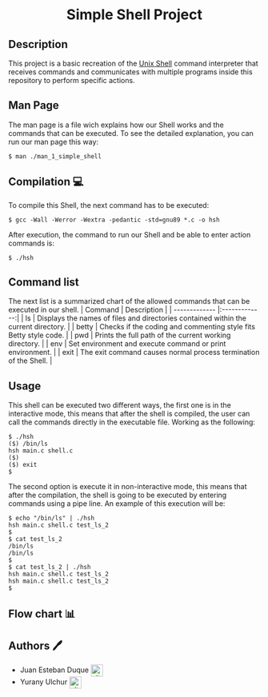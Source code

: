 <div align="center">
    <h1>Simple Shell Project</h1>
</div>

## Description
This project is a basic recreation of the <a href="https://en.wikipedia.org/wiki/Unix_shell" target="_blank">Unix Shell</a> command interpreter that receives commands and communicates with multiple programs inside this repository to perform specific actions.

## Man Page
The man page is a file wich explains how our Shell works and the commands that can be executed. To see the detailed explanation, you can run our man page this way:

	$ man ./man_1_simple_shell


## Compilation 💻

To compile this Shell, the next command has to be executed:

	$ gcc -Wall -Werror -Wextra -pedantic -std=gnu89 *.c -o hsh

After execution, the command to run our Shell and be able to enter action commands is:

	$ ./hsh

## Command list
The next list is a summarized chart of the allowed commands that can be executed in our shell.
| Command  | Description |
| ------------- |:-------------:|
| ls      | Displays the names of files and directories contained within the current directory.    |
| betty      | Checks if the coding and commenting style fits Betty style code.    |
| pwd      | Prints the full path of the current working directory. |
| env      | Set environment and execute command or print environment.    |
| exit      | The exit command causes normal process termination of the Shell.    |

## Usage

This shell can be executed two different ways, the first one is in the interactive mode, this means that after the shell is compiled, the user can call the commands directly in the executable file. Working as the following:

	$ ./hsh
	($) /bin/ls
	hsh main.c shell.c
	($)
	($) exit
	$

The second option is execute it in non-interactive mode, this means that after the compilation, the shell is going to be executed by entering commands using a pipe line. An example of this execution will be:

	$ echo "/bin/ls" | ./hsh
	hsh main.c shell.c test_ls_2
	$
	$ cat test_ls_2
	/bin/ls
	/bin/ls
	$
	$ cat test_ls_2 | ./hsh
	hsh main.c shell.c test_ls_2
	hsh main.c shell.c test_ls_2
	$



## Flow chart 📊

## Authors 🖊
* Juan Esteban Duque <a href="https://github.com/Juanesduque1" rel="nofollow"><img align="center" alt="github" src="https://www.vectorlogo.zone/logos/github/github-tile.svg" height="24" /></a>
* Yurany Ulchur <a href="https://github.com/YuranyUlchur" rel="nofollow"><img align="center" alt="github" src="https://www.vectorlogo.zone/logos/github/github-tile.svg" height="24" /></a>
